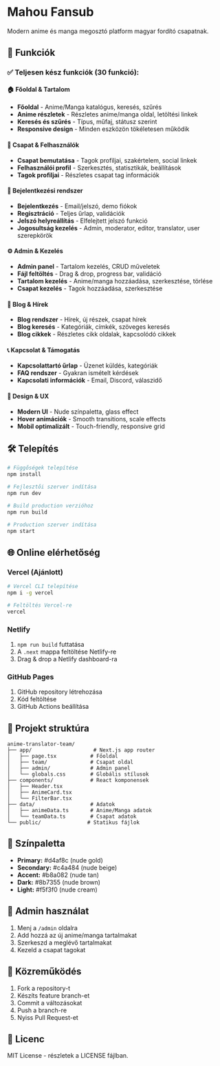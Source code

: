 # Mahou Fansub

Modern anime és manga megosztó platform magyar fordító csapatnak.

## 🚀 Funkciók

### ✅ **Teljesen kész funkciók (30 funkció):**

#### **🏠 Főoldal & Tartalom**
- **Főoldal** - Anime/Manga katalógus, keresés, szűrés
- **Anime részletek** - Részletes anime/manga oldal, letöltési linkek
- **Keresés és szűrés** - Típus, műfaj, státusz szerint
- **Responsive design** - Minden eszközön tökéletesen működik

#### **👥 Csapat & Felhasználók**
- **Csapat bemutatása** - Tagok profiljai, szakértelem, social linkek
- **Felhasználói profil** - Szerkesztés, statisztikák, beállítások
- **Tagok profiljai** - Részletes csapat tag információk

#### **🔐 Bejelentkezési rendszer**
- **Bejelentkezés** - Email/jelszó, demo fiókok
- **Regisztráció** - Teljes űrlap, validációk
- **Jelszó helyreállítás** - Elfelejtett jelszó funkció
- **Jogosultság kezelés** - Admin, moderator, editor, translator, user szerepkörök

#### **⚙️ Admin & Kezelés**
- **Admin panel** - Tartalom kezelés, CRUD műveletek
- **Fájl feltöltés** - Drag & drop, progress bar, validáció
- **Tartalom kezelés** - Anime/manga hozzáadása, szerkesztése, törlése
- **Csapat kezelés** - Tagok hozzáadása, szerkesztése

#### **📝 Blog & Hírek**
- **Blog rendszer** - Hírek, új részek, csapat hírek
- **Blog keresés** - Kategóriák, címkék, szöveges keresés
- **Blog cikkek** - Részletes cikk oldalak, kapcsolódó cikkek

#### **📞 Kapcsolat & Támogatás**
- **Kapcsolattartó űrlap** - Üzenet küldés, kategóriák
- **FAQ rendszer** - Gyakran ismételt kérdések
- **Kapcsolati információk** - Email, Discord, válaszidő

#### **🎨 Design & UX**
- **Modern UI** - Nude színpaletta, glass effect
- **Hover animációk** - Smooth transitions, scale effects
- **Mobil optimalizált** - Touch-friendly, responsive grid

## 🛠️ Telepítés

```bash
# Függőségek telepítése
npm install

# Fejlesztői szerver indítása
npm run dev

# Build production verzióhoz
npm run build

# Production szerver indítása
npm start
```

## 🌐 Online elérhetőség

### Vercel (Ajánlott)
```bash
# Vercel CLI telepítése
npm i -g vercel

# Feltöltés Vercel-re
vercel
```

### Netlify
1. `npm run build` futtatása
2. A `.next` mappa feltöltése Netlify-re
3. Drag & drop a Netlify dashboard-ra

### GitHub Pages
1. GitHub repository létrehozása
2. Kód feltöltése
3. GitHub Actions beállítása

## 📁 Projekt struktúra

```
anime-translator-team/
├── app/                    # Next.js app router
│   ├── page.tsx           # Főoldal
│   ├── team/              # Csapat oldal
│   ├── admin/             # Admin panel
│   └── globals.css        # Globális stílusok
├── components/            # React komponensek
│   ├── Header.tsx
│   ├── AnimeCard.tsx
│   └── FilterBar.tsx
├── data/                  # Adatok
│   ├── animeData.ts       # Anime/Manga adatok
│   └── teamData.ts        # Csapat adatok
└── public/               # Statikus fájlok
```

## 🎨 Színpaletta

- **Primary:** #d4af8c (nude gold)
- **Secondary:** #c4a484 (nude beige)
- **Accent:** #b8a082 (nude tan)
- **Dark:** #8b7355 (nude brown)
- **Light:** #f5f3f0 (nude cream)

## 📝 Admin használat

1. Menj a `/admin` oldalra
2. Add hozzá az új anime/manga tartalmakat
3. Szerkeszd a meglévő tartalmakat
4. Kezeld a csapat tagokat

## 🤝 Közreműködés

1. Fork a repository-t
2. Készíts feature branch-et
3. Commit a változásokat
4. Push a branch-re
5. Nyiss Pull Request-et

## 📄 Licenc

MIT License - részletek a LICENSE fájlban.

